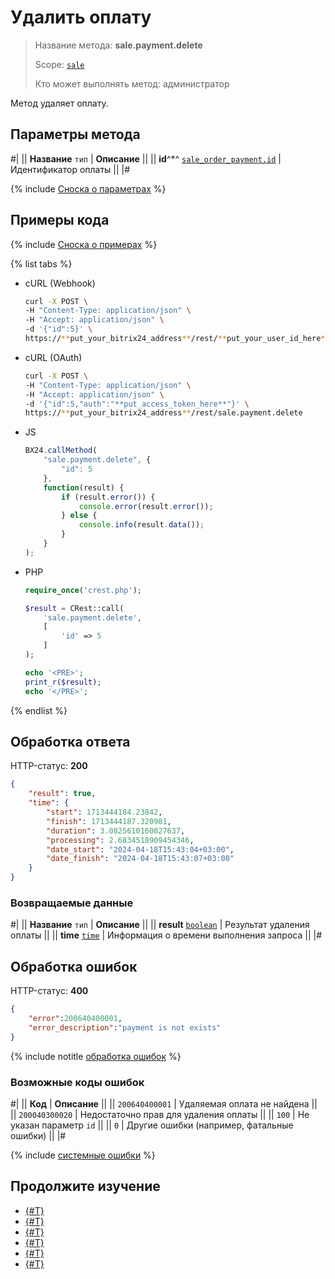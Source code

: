 # Удалить оплату

> Название метода: **sale.payment.delete**
>
> Scope: [`sale`](../../scopes/permissions.md)
>
> Кто может выполнять метод: администратор

Метод удаляет оплату.

## Параметры метода

#|
|| **Название**
`тип` | **Описание** ||
|| **id**^*^
[`sale_order_payment.id`](../data-types.md) | Идентификатор оплаты ||
|#

{% include [Сноска о параметрах](../../../_includes/required.md) %}

## Примеры кода

{% include [Сноска о примерах](../../../_includes/examples.md) %}

{% list tabs %}

- cURL (Webhook)

    ```bash
    curl -X POST \
    -H "Content-Type: application/json" \
    -H "Accept: application/json" \
    -d '{"id":5}' \
    https://**put_your_bitrix24_address**/rest/**put_your_user_id_here**/**put_your_webbhook_here**/sale.payment.delete
    ```

- cURL (OAuth)

    ```bash
    curl -X POST \
    -H "Content-Type: application/json" \
    -H "Accept: application/json" \
    -d '{"id":5,"auth":"**put_access_token_here**"}' \
    https://**put_your_bitrix24_address**/rest/sale.payment.delete
    ```

- JS

    ```js
    BX24.callMethod(
        "sale.payment.delete", {
            "id": 5
        },
        function(result) {
            if (result.error()) {
                console.error(result.error());
            } else {
                console.info(result.data());
            }
        }
    );
    ```

- PHP

    ```php
    require_once('crest.php');

    $result = CRest::call(
        'sale.payment.delete',
        [
            'id' => 5
        ]
    );

    echo '<PRE>';
    print_r($result);
    echo '</PRE>';
    ```

{% endlist %}

## Обработка ответа

HTTP-статус: **200**

```json
{
    "result": true,
    "time": {
        "start": 1713444184.23842,
        "finish": 1713444187.320981,
        "duration": 3.0825610160827637,
        "processing": 2.6834518909454346,
        "date_start": "2024-04-18T15:43:04+03:00",
        "date_finish": "2024-04-18T15:43:07+03:00"
    }
}
```

### Возвращаемые данные

#|
|| **Название**
`тип` | **Описание** ||
|| **result**
[`boolean`](../../data-types.md) | Результат удаления оплаты ||
|| **time**
[`time`](../../data-types.md) | Информация о времени выполнения запроса ||
|#

## Обработка ошибок

HTTP-статус: **400**

```json
{	
    "error":200640400001,
    "error_description":"payment is not exists"
}
```

{% include notitle [обработка ошибок](../../../_includes/error-info.md) %}

### Возможные коды ошибок

#|
|| **Код** | **Описание** ||
|| `200640400001` | Удаляемая оплата не найдена ||
|| `200040300020` | Недостаточно прав для удаления оплаты ||
|| `100` | Не указан параметр `id` ||
|| `0` | Другие ошибки (например, фатальные ошибки) ||
|#

{% include [системные ошибки](../../../_includes/system-errors.md) %}

## Продолжите изучение 

- [{#T}](./index.md)
- [{#T}](./sale-payment-add.md)
- [{#T}](./sale-payment-update.md)
- [{#T}](./sale-payment-get.md)
- [{#T}](./sale-payment-list.md)
- [{#T}](./sale-payment-get-fields.md)